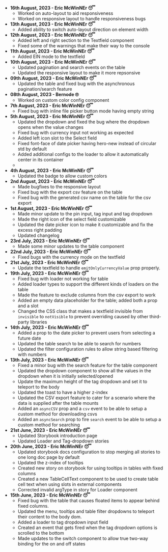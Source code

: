 - **16th August, 2023 - Eric McWinNEr 😴**
  - Worked on auto-layout to aid responsiveness
  - Worked on responsive layout to handle responsiveness bugs
- **13th August, 2023 - Eric McWinNEr 😴**
  - Added ability to switch auto-layout direction on element width
- **12th August, 2023 - Eric McWinNEr 😴**
  - Added left and right section to the Textfield component
  - Fixed some of the warnings that make their way to the console
- **11th August, 2023 - Eric McWinNEr 😴**
  - Added EIN mode to the textfield
- **10th August, 2023 - Eric McWinNEr 😴**
  - Updated pagination and search events on the table
  - Updated the responsive layout to make it more repsonsive
- **09th August, 2023 - Eric McWinNEr 😴**
  - Updated the table and fixed bug with the asynchronous pagination/search feature
- **08th August, 2023 - Bernode 🙄**
  - Worked on custom color config component
- **7th August, 2023 - Eric McWinNEr 😴**
  - Fixed bug with inline file picker button mode having empty string
- **5th August, 2023 - Eric McWinNEr 😴**
  - Updated the dropdown and fixed the bug where the dropdown opens when the value changes
  - Fixed bug with currency input not working as expected
  - Added left icon slot to the Select field
  - Fixed font-face of date picker having hero-new instead of circular std by default
  - Added additional configs to the loader to allow it automatically center in its container
  - 
- **4th August, 2023 - Eric McWinNEr 😴**
  - Updated the badge to allow custom colors
- **2nd August, 2023 - Eric McWinNEr 😴**
  - Made bugfixes to the responsive layout
  - Fixed bug with the export csv feature on the table
  - Fixed bug with the generated csv name on the table for the csv export
- **1st August, 2023 - Eric McWinNEr 😴**
  - Made minor update to the pin input, tag input and tag dropdown
  - Made the right icon of the select field customizable
  - Updated the date picker icon to make it customizable and fix the excess right padding
  - Updated changelog
- **23rd July, 2023 - Eric McWinNEr 😴**
  - Made some minor updates to the table component
- **22nd July, 2023 - Eric McWinNEr 😴**
    - Fixed bugs with the currency mode on the textfield
- **21st July, 2023 - Eric McWinNEr 😴**
    - Update the textfield to handle `emitOnlyCurrencyValue` prop properly.
- **19th July, 2023 - Eric McWinNEr 😴**
    - Fixed bug with loader not working for table
    - Added loader types to support the different kinds of loaders on the table
    - Made the feature to exclude columns from the csv export to work
    - Added an empty data placeholder for the table; added both a prop and a slot
    - Changed the CSS class that makes a textfield invisible from `invisible` to `notVisible` to prevent overriding
      caused by other third-party libraries
- **14th July, 2023 - Eric McWinNEr 😴**
    - Added a prop to the date picker to prevent users from selecting a future date
    - Updated the table search to be able to search for numbers
    - Updated the filter configuration rules to allow string based filtering with numbers
- **13th July, 2023 - Eric McWinNEr 😴**
    - Fixed a minor bug with the search feature for the table component
    - Updated the dropdown component to show all the values in the dropdown when it is initially selected/opened
    - Update the maximum height of the tag dropdown and set it to teleport to the body
    - Updated the toast to have a higher z-index
    - Updated the CSV export feature to cater for a scenario where the data is supplied after the table mounts
    - Added an `asyncCSV` prop and a `csv` event to be able to setup a custom method for downloading csvs
    - Added an `asyncSearch` prop to fire `search` event to be able to setup a custom method for searching
- **21st June, 2023 - Eric McWinNEr 😴**
    - Updated Storybook introduction page
    - Updated Loader and Tag-dropdown stories
- **20th June, 2023 - Eric McWinNEr 😴**
    - Updated storybook docs configuration to stop merging all stories to one long doc page by default
    - Updated the z-index of tooltips
    - Created new story on storybook for using tooltips in tables with fixed columns
    - Created a new TableCellText component to be used to create table cell text when using slots in external components
    - Corrected invalid argType in story for Loader component
- **15th June, 2023 - Eric McWinNEr 😴**
    - Fixed bug with the table that causes floated items to appear behind fixed columns.
    - Updated the menu, tooltips and table filter dropdowns to teleport their content to the body dom.
    - Added a loader to tag dropdown input field
    - Created an event that gets fired when the tag dropdown options is scrolled to the bottom
    - Made updates to the switch component to allow true two-way binding for the on and off states
